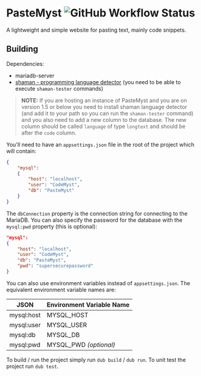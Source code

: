 # PasteMyst ![GitHub Workflow Status](https://img.shields.io/github/workflow/status/CodeMyst/PasteMyst/CI)

A lightweight and simple website for pasting text, mainly code snippets.

## Building

Dependencies:

* mariadb-server
* [shaman - programming language detector](https://github.com/Prev/shaman) (you need to be able to execute `shaman-tester` commands)

> **NOTE:** If you are hosting an instance of PasteMyst and you are on version 1.5 or below you need to install shaman language detector (and add it to your path so you can run the `shaman-tester` command) and you also need to add a new column to the database. The new column should be called `language` of type `longtext` and should be after the `code` column.

You'll need to have an `appsettings.json` file in the root of the project which will contain:

```json
{
    "mysql":
    {
        "host": "localhost",
        "user": "CodeMyst",
        "db": "PasteMyst"
    }
}
```

The `dbConnection` property is the connection string for connecting to the MariaDB. You can also specify the password for the database with the `mysql:pwd` property (this is optional):

```json
"mysql":
{
    "host": "localhost",
    "user": "CodeMyst",
    "db": "PasteMyst",
    "pwd": "supersecurepassword"
}
```

You can also use environment variables instead of `appsettings.json`. The equivalent environment variable names are:

| JSON        | Environment Variable Name |
|-------------|---------------------------|
| mysql:host  | MYSQL_HOST                |
| mysql:user  | MYSQL_USER                |
| mysql:db    | MYSQL_DB                  |
| mysql:pwd   | MYSQL_PWD    *(optional)* |

To build / run the project simply run `dub build` / `dub run`. To unit test the project run `dub test`.
